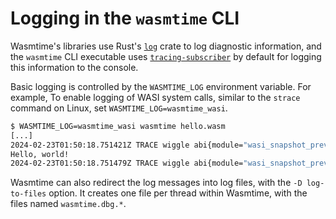 # Logging in the `wasmtime` CLI

Wasmtime's libraries use Rust's [`log`] crate to log diagnostic
information, and the `wasmtime` CLI executable uses [`tracing-subscriber`]
by default for logging this information to the console.

Basic logging is controlled by the `WASMTIME_LOG` environment variable. For
example, To enable logging of WASI system calls, similar to the `strace`
command on Linux, set `WASMTIME_LOG=wasmtime_wasi`.

```sh
$ WASMTIME_LOG=wasmtime_wasi wasmtime hello.wasm
[...]
2024-02-23T01:50:18.751421Z TRACE wiggle abi{module="wasi_snapshot_preview1" function="fd_write"}: wasmtime_wasi::preview2::preview1::wasi_snapshot_preview1: fd=Fd(1) iovs=*guest 0xffea0/1
Hello, world!
2024-02-23T01:50:18.751479Z TRACE wiggle abi{module="wasi_snapshot_preview1" function="fd_write"}: wasmtime_wasi::preview2::preview1::wasi_snapshot_preview1: result=Ok(6)
```

Wasmtime can also redirect the log messages into log files, with the `-D
log-to-files` option. It creates one file per thread within Wasmtime, with the
files named `wasmtime.dbg.*`.

[`log`]: https://crates.io/crates/log
[`tracing-subscriber`]: https://crates.io/crates/tracing-subscriber
